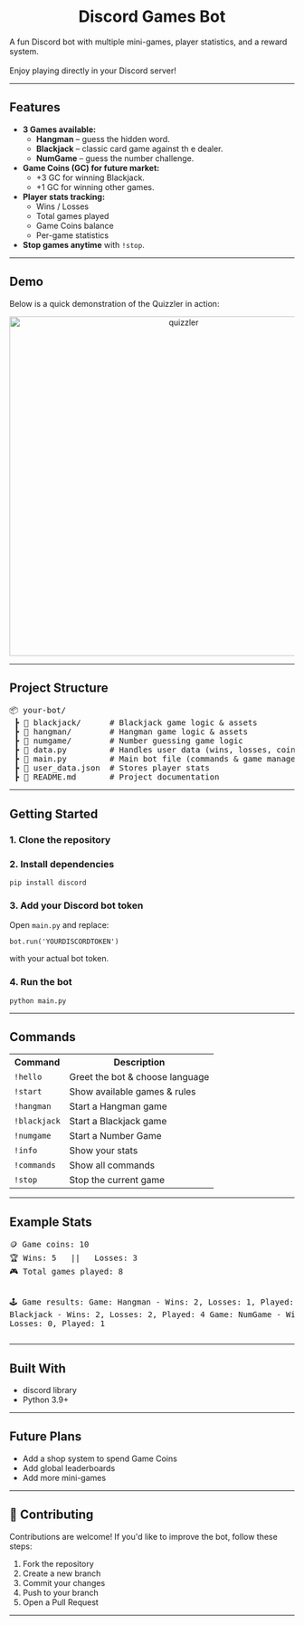 <h1 align="center">Discord Games Bot</h1>

<p>
  A fun Discord bot with multiple mini-games, player statistics, and a reward system.<br>
  <br>
  Enjoy playing directly in your Discord server!
</p>

<hr> 


<h2> Features</h2>
<ul>
  <li><b>3 Games available:</b>
    <ul>
      <li><b>Hangman</b> – guess the hidden word.</li>
      <li><b>Blackjack</b> – classic card game against th e dealer.</li>
      <li><b>NumGame</b> – guess the number challenge.</li>
    </ul>
  </li>
  <li> <b>Game Coins (GC) for future market:</b>
    <ul>
      <li>+3 GC for winning Blackjack.</li>
      <li>+1 GC for winning other games.</li>
    </ul>
  </li>
  <li> <b>Player stats tracking:</b>
    <ul>
      <li>Wins / Losses</li>
      <li>Total games played</li>
      <li>Game Coins balance</li>
      <li>Per-game statistics</li>
    </ul>
  </li>
  <li> <b>Stop games anytime</b> with <code>!stop</code>.</li>
</ul>

<hr>

<h2> Demo</h2>

<p>
  Below is a quick demonstration of the Quizzler in action:
</p>

<p align="center">
  <img src="https://media1.giphy.com/media/v1.Y2lkPTc5MGI3NjExdzVlZWJpZ2JkN3hhNzlwNHZobWJ1dnhkcnJzcTFwMWhsOG1sbnFpNCZlcD12MV9pbnRlcm5hbF9naWZfYnlfaWQmY3Q9Zw/1kaKKvpHKYa3BVBuBI/giphy.gif" 
       alt="quizzler" 
       width="600">
</p>

<hr>


<h2>Project Structure</h2>

<pre>
📦 your-bot/
 ┣ 📂 blackjack/      # Blackjack game logic & assets
 ┣ 📂 hangman/        # Hangman game logic & assets
 ┣ 📂 numgame/        # Number guessing game logic
 ┣ 📜 data.py         # Handles user data (wins, losses, coins)
 ┣ 📜 main.py         # Main bot file (commands & game management)
 ┣ 📜 user_data.json  # Stores player stats
 ┣ 📜 README.md       # Project documentation
</pre>

<hr>

<h2> Getting Started</h2>

<h3>1. Clone the repository</h3>

<h3>2. Install dependencies</h3>
<pre><code>pip install discord
</code></pre>

<h3>3. Add your Discord bot token</h3>
<p>Open <code>main.py</code> and replace:</p>
<pre><code>bot.run('YOURDISCORDTOKEN')
</code></pre>
<p>with your actual bot token.</p>

<h3>4. Run the bot</h3>
<pre><code>python main.py
</code></pre>

<hr>

<h2> Commands</h2>

<table>
  <tr><th>Command</th><th>Description</th></tr>
  <tr><td><code>!hello</code></td><td>Greet the bot & choose language</td></tr>
  <tr><td><code>!start</code></td><td>Show available games & rules</td></tr>
  <tr><td><code>!hangman</code></td><td>Start a Hangman game</td></tr>
  <tr><td><code>!blackjack</code></td><td>Start a Blackjack game</td></tr>
  <tr><td><code>!numgame</code></td><td>Start a Number Game</td></tr>
  <tr><td><code>!info</code></td><td>Show your stats</td></tr>
  <tr><td><code>!commands</code></td><td>Show all commands</td></tr>
  <tr><td><code>!stop</code></td><td>Stop the current game</td></tr>
</table>

<hr>

<h2> Example Stats</h2>
<pre>
🪙 Game coins: 10
🏆 Wins: 5   ||   Losses: 3
🎮 Total games played: 8

🕹 Game results:
Game: Hangman   - Wins: 2, Losses: 1, Played: 3
Game: Blackjack - Wins: 2, Losses: 2, Played: 4
Game: NumGame   - Wins: 1, Losses: 0, Played: 1
</pre>

<hr>

<h2> Built With</h2>

<ul>
  <li>discord library</li>
  <li>Python 3.9+</li>
</ul>

<hr>

<h2> Future Plans</h2>
<ul>
  <li> Add a shop system to spend Game Coins</li>
  <li> Add global leaderboards</li>
  <li> Add more mini-games</li>
</ul>

<hr>

<h2>🤝 Contributing</h2>
<p>Contributions are welcome! If you'd like to improve the bot, follow these steps:</p>
<ol>
  <li>Fork the repository</li>
  <li>Create a new branch </li>
  <li>Commit your changes </li>
  <li>Push to your branch </li>
  <li>Open a Pull Request</li>
</ol>
<hr>


